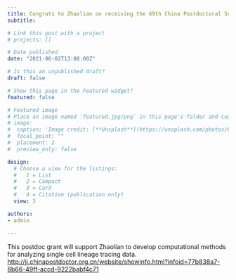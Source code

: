 ```yaml
---
title: Congrats to Zhaolian on receiving the 69th China Postdoctoral Science Foundation! (第69批中国博士后科学基金)
subtitle: 

# Link this post with a project
# projects: []

# Date published
date: "2021-06-02T13:00:00Z"

# Is this an unpublished draft?
draft: false

# Show this page in the Featured widget?
featured: false

# Featured image
# Place an image named `featured.jpg/png` in this page's folder and customize its options here.
# image:
#  caption: 'Image credit: [**Unsplash**](https://unsplash.com/photos/CpkOjOcXdUY)'
#  focal_point: ""
#  placement: 2
#  preview_only: false

design:
  # Choose a view for the listings:
  #   1 = List
  #   2 = Compact
  #   3 = Card
  #   4 = Citation (publication only)
  view: 3

authors:
- admin

---
```


This postdoc grant will support Zhaolian to develop computational methods for analyzing single cell lineage tracing data.
http://jj.chinapostdoctor.org.cn/website/showinfo.html?infoid=77b838a7-8b66-49ff-accd-9222babf4c71
